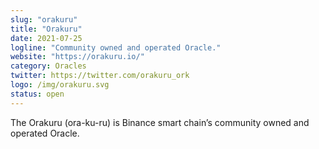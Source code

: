 ```yaml
---
slug: "orakuru"
title: "Orakuru"
date: 2021-07-25
logline: "Community owned and operated Oracle."
website: "https://orakuru.io/"
category: Oracles
twitter: https://twitter.com/orakuru_ork
logo: /img/orakuru.svg
status: open
---
```


The Orakuru (ora-ku-ru) is Binance smart chain’s community owned and operated Oracle.
